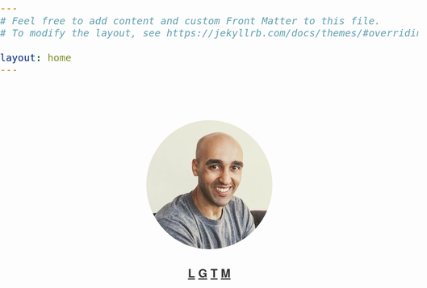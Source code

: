 ```yaml
---
# Feel free to add content and custom Front Matter to this file.
# To modify the layout, see https://jekyllrb.com/docs/themes/#overriding-theme-defaults

layout: home
---
```


  <style>
    html, body {
      height: 100%;
      width: 100%;
      font-family:  "Helvetica Neue", Helvetica, Arial, "Lucida Grande";
      font-size: 1.2em;
      color: #333;
      margin: 0;
      padding: 0;
    }
    html a {
      color: #333;
    }
    ul {
      list-style: none;
      margin: 0;
      padding: 0;
    }
    img {
      border-radius: 50%;
    }
    #container {
      width: 300px;
      margin: 0 auto;
      padding: 40px 0;
      text-align: center;
    }
    #persona li {
      font-weight: bold;
      display: inline-block;
      padding: 0;
    }
  </style>
 
  <div id="container">
    <p><img src="images/me.jpg"/></p>
    <ul id="persona">
     <li><a href="https://linkedin.com/in/asimaslam">L</a></li>
     <li><a href="https://github.com/asim">G</a></li>
     <li><a href="https://twitter.com/chuhnk">T</a></li>
     <li><a href="https://micro.mu">M</a></li>
    </ul>
  </div>

<script>
  (function(i,s,o,g,r,a,m){i['GoogleAnalyticsObject']=r;i[r]=i[r]||function(){
  (i[r].q=i[r].q||[]).push(arguments)},i[r].l=1*new Date();a=s.createElement(o),
  m=s.getElementsByTagName(o)[0];a.async=1;a.src=g;m.parentNode.insertBefore(a,m)
  })(window,document,'script','https://www.google-analytics.com/analytics.js','ga');

  ga('create', 'UA-38418434-1', 'auto');
  ga('send', 'pageview');

</script>
